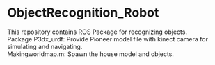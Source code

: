 # ObjectRecognition_Robot

This repository contains ROS Package for recognizing objects.<br> 
Package P3dx_urdf: Provide Pioneer model file with kinect camera for simulating and navigating.<br>
Makingworldmap.m: Spawn the house model and objects.<br>


